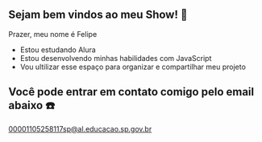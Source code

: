## Sejam bem vindos ao meu Show! 🎊


Prazer, meu nome é Felipe
- Estou estudando Alura
- Estou desenvolvendo minhas habilidades com JavaScript
- Vou ultilizar esse espaço para organizar e compartilhar meu projeto

## Você pode entrar em contato comigo pelo email abaixo ☎️

00001105258117sp@al.educacao.sp.gov.br
